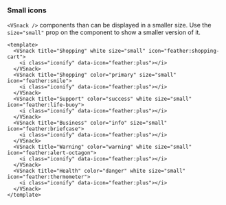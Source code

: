 ### Small icons

`<VSnack />` components than can be displayed in a smaller size.
Use the `size="small"` prop on the component to show a smaller version of it.

<!--code-->

```vue
<template>
  <VSnack title="Shopping" white size="small" icon="feather:shopping-cart">
    <i class="iconify" data-icon="feather:plus"></i>
  </VSnack>
  <VSnack title="Shopping" color="primary" size="small" icon="feather:smile">
    <i class="iconify" data-icon="feather:plus"></i>
  </VSnack>
  <VSnack title="Support" color="success" white size="small" icon="feather:life-buoy">
    <i class="iconify" data-icon="feather:plus"></i>
  </VSnack>
  <VSnack title="Business" color="info" size="small" icon="feather:briefcase">
    <i class="iconify" data-icon="feather:plus"></i>
  </VSnack>
  <VSnack title="Warning" color="warning" white size="small" icon="feather:alert-octagon">
    <i class="iconify" data-icon="feather:plus"></i>
  </VSnack>
  <VSnack title="Health" color="danger" white size="small" icon="feather:thermometer">
    <i class="iconify" data-icon="feather:plus"></i>
  </VSnack>
</template>
```

<!--/code-->

<!--example-->

<div class="snacks">
  <VSnack title="Shopping" white size="small" icon="feather:shopping-cart">
    <i class="iconify" data-icon="feather:plus"></i>
  </VSnack>
  <VSnack title="Shopping" color="primary" size="small" icon="feather:smile">
    <i class="iconify" data-icon="feather:plus"></i>
  </VSnack>
  <VSnack title="Support" color="success" white size="small" icon="feather:life-buoy">
    <i class="iconify" data-icon="feather:plus"></i>
  </VSnack>
  <VSnack title="Business" color="info" size="small" icon="feather:briefcase">
    <i class="iconify" data-icon="feather:plus"></i>
  </VSnack>
  <VSnack title="Warning" color="warning" white size="small" icon="feather:alert-octagon">
    <i class="iconify" data-icon="feather:plus"></i>
  </VSnack>
  <VSnack title="Health" color="danger" white size="small" icon="feather:thermometer">
    <i class="iconify" data-icon="feather:plus"></i>
  </VSnack>
</div>

<!--/example-->
